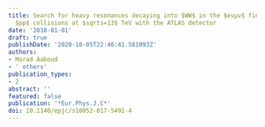 ```yaml
---
title: Search for heavy resonances decaying into $WW$ in the $eνμν$ final state in
  $pp$ collisions at $sqrts=13$ TeV with the ATLAS detector
date: '2018-01-01'
draft: true
publishDate: '2020-10-05T22:46:41.581093Z'
authors:
- Morad Aaboud
- ' others'
publication_types:
- 2
abstract: ''
featured: false
publication: '*Eur.Phys.J.C*'
doi: 10.1140/epjc/s10052-017-5491-4
---
```


